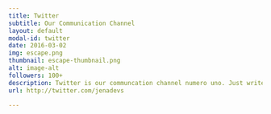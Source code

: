 ```yaml
---
title: Twitter
subtitle: Our Communication Channel
layout: default
modal-id: twitter
date: 2016-03-02
img: escape.png
thumbnail: escape-thumbnail.png
alt: image-alt
followers: 100+
description: Twitter is our communcation channel numero uno. Just write us a message there and we answer you.
url: http://twitter.com/jenadevs

---
```

